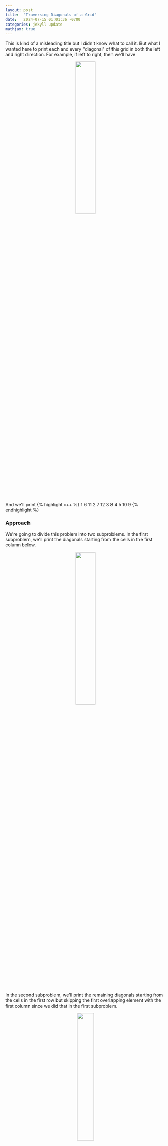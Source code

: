 ```yaml
---
layout: post
title:  "Traversing Diagonals of a Grid"
date:   2024-07-15 01:01:36 -0700
categories: jekyll update
mathjax: true
---
```

This is kind of a misleading title but I didn't know what to call it. But what I wanted here to print each and every "diagonal" of this grid in both the left and right direction. For example, if left to right, then we'll have
<p style="text-align:center;"><img src="{{ site.url }}/assets/competitive-programming/traversal-d/1.png" width="35%" class="center"></p>
And we'll print
{% highlight c++ %}
1 6 11
2 7 12
3 8
4
5 10
9
{% endhighlight %}
<br>
<!------------------------------------------------------------------------------------>
<h3>Approach</h3>
We're going to divide this problem into two subproblems. In the first subproblem, we'll print the diagonals starting from the cells in the first column below.
<p style="text-align:center;"><img src="{{ site.url }}/assets/competitive-programming/traversal-d/2.png" width="35%" class="center"></p>
In the second subproblem, we'll print the remaining diagonals starting from the cells in the first row but skipping the first overlapping element with the first column since we did that in the first subproblem. 
<p style="text-align:center;"><img src="{{ site.url }}/assets/competitive-programming/traversal-d/6.png" width="32%" class="center"></p>

<!------------------------------------------------------------------------------------>
<h3>First Subproblem</h3>
We'll iterate over the first column. From the first cell, we'll print the following diagonal.
<p style="text-align:center;"><img src="{{ site.url }}/assets/competitive-programming/traversal-d/3.png" width="32%" class="center"></p>
Next, we'll move to the next cell in the column and print the diagonal starting from it.
<p style="text-align:center;"><img src="{{ site.url }}/assets/competitive-programming/traversal-d/4.png" width="32%" class="center"></p>
And finally the last cell in the column.
<p style="text-align:center;"><img src="{{ site.url }}/assets/competitive-programming/traversal-d/5.png" width="32%" class="center"></p>
This is process is captured in the following code:
{% highlight c++ %}
// left to right direction in an m by n grid
for (int i = 0; i < m; i++) {
    int k = i;
    int j = 0;
    // print the diagonal
    while (k < m && j < n) {
        printf("%d\t", a[k][j]);
        k++; j++;
    }
    printf("\n");
}
{% endhighlight %}
The above code will output
{% highlight c++ %}
1 6 11
5 10
9
{% endhighlight %}
<br>
<!------------------------------------------------------------------------------------>
<h3>Second Subproblem</h3>
We'll iterate over the row column starting at the second cell and print the diagonal from there. 
<p style="text-align:center;"><img src="{{ site.url }}/assets/competitive-programming/traversal-d/7.png" width="32%" class="center"></p>
We'll move on to the third cell and print the diagonal again.
<p style="text-align:center;"><img src="{{ site.url }}/assets/competitive-programming/traversal-d/8.png" width="32%" class="center"></p>
Finally, we'll print the very last diagonal.
<p style="text-align:center;"><img src="{{ site.url }}/assets/competitive-programming/traversal-d/9.png" width="32%" class="center"></p>
This process is captured in the following code:
{% highlight c++ %}
for (int j = 1; j < n; j++) {
    int s = j;
    int i = 0;
    // print the diagonal
    printf("d: ");
    while (i < m && s < n) {
        printf("%d\t", a[i][s]);
        i++;
        s++;
    }
    printf("\n");
}
{% endhighlight %}
which will print the following
{% highlight c++ %}
2 7 12
3 8
4
{% endhighlight %}
<br>
<!------------------------------------------------------------------------------------>
<h3>The Right to Left Direction</h3>
What about the complete other direction (right to left) below. How do we print these diagonals? 
<p style="text-align:center;"><img src="{{ site.url }}/assets/competitive-programming/traversal-d/10.png" width="32%" class="center"></p>
We'll do the same thing, divide the problem into two subproblems and tackle each separately. This is captured in the following code: 
{% highlight c++ %}
// right to left
for (int i = 0; i < m; i++) {
    int k = i, j = 0;
    while (k >= 0 && j < n) {
        printf("%d ", a[k][j]);
        k--;
        j++;
    }
    printf("\n");
}
for (int j = 1; j < n; j++) {
        int i = m - 1, s = j;
        while (i >= 0 && s < n) {
            printf("%d ", a[i][s]);
            i--;
            s++;
        }
        printf("\n");
    }
{% endhighlight %}






